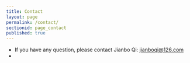 ```yaml
---
title: Contact
layout: page
permalink: /contact/
sectionid: page_contact
published: true
---
```


* If you have any question, please contact Jianbo Qi: jianboqi@126.com
* 
